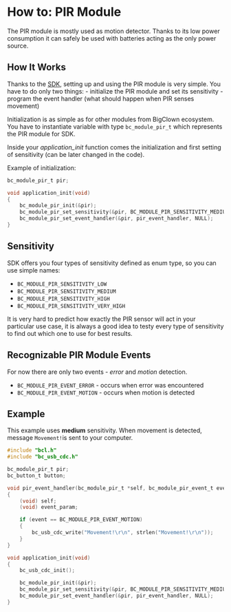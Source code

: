 # How to: PIR Module

The PIR module is mostly used as motion detector. Thanks to its low power consumption it can safely be used with batteries acting as the only power source.

## How It Works

Thanks to the [SDK](https://sdk.bigclown.com/group__bc__module__pir.html), setting up and using the PIR module is very simple. You have to do only two things: - initialize the PIR module and set its sensitivity - program the event handler \(what should happen when PIR senses movement\)

Initialization is as simple as for other modules from BigClown ecosystem. You have to instantiate variable with type `bc_module_pir_t` which represents the PIR module for SDK.

Inside your _application\_init_ function comes the initialization and first setting of sensitivity \(can be later changed in the code\).

Example of initialization:

```c
bc_module_pir_t pir;

void application_init(void)
{
    bc_module_pir_init(&pir);
    bc_module_pir_set_sensitivity(&pir, BC_MODULE_PIR_SENSITIVITY_MEDIUM);
    bc_module_pir_set_event_handler(&pir, pir_event_handler, NULL);
}
```

## Sensitivity

SDK offers you four types of sensitivity defined as enum type, so you can use simple names:

* `BC_MODULE_PIR_SENSITIVITY_LOW`
* `BC_MODULE_PIR_SENSITIVITY_MEDIUM`
* `BC_MODULE_PIR_SENSITIVITY_HIGH`
* `BC_MODULE_PIR_SENSITIVITY_VERY_HIGH`

It is very hard to predict how exactly the PIR sensor will act in your particular use case, it is always a good idea to testy every type of sensitivity to find out which one to use for best results.

## Recognizable PIR Module Events

For now there are only two events - _error_ and _motion_ detection.

* `BC_MODULE_PIR_EVENT_ERROR` - occurs when error was encountered
* `BC_MODULE_PIR_EVENT_MOTION` - occurs when motion is detected

## Example

This example uses **medium** sensitivity. When movement is detected, message `Movement!`is sent to your computer.

```c
#include "bcl.h"
#include "bc_usb_cdc.h"

bc_module_pir_t pir;
bc_button_t button;

void pir_event_handler(bc_module_pir_t *self, bc_module_pir_event_t event, void *event_param)
{
    (void) self;
    (void) event_param;

    if (event == BC_MODULE_PIR_EVENT_MOTION)
    {
        bc_usb_cdc_write("Movement!\r\n", strlen("Movement!\r\n"));
    }
}

void application_init(void)
{
    bc_usb_cdc_init();

    bc_module_pir_init(&pir);
    bc_module_pir_set_sensitivity(&pir, BC_MODULE_PIR_SENSITIVITY_MEDIUM);
    bc_module_pir_set_event_handler(&pir, pir_event_handler, NULL);
}
```

